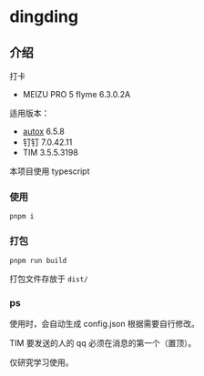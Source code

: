 # dingding

## 介绍

打卡

-   MEIZU PRO 5 flyme 6.3.0.2A

适用版本：

-   [autox](https://github.com/kkevsekk1/AutoX) 6.5.8
-   钉钉 7.0.42.11
-   TIM 3.5.5.3198

本项目使用 typescript

### 使用

`pnpm i`

### 打包

`pnpm run build`

打包文件存放于 `dist/`

### ps

使用时，会自动生成 config.json 根据需要自行修改。

TIM 要发送的人的 qq 必须在消息的第一个（置顶）。

仅研究学习使用。
